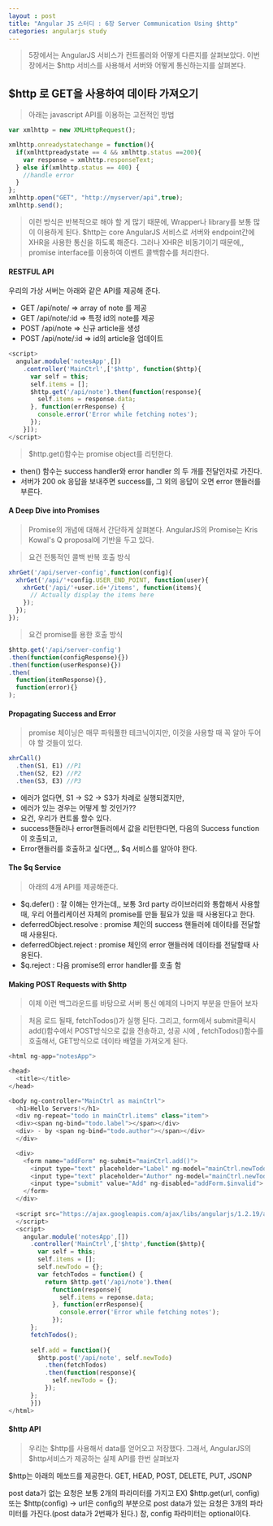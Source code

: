 ```yaml
---
layout : post
title: "Angular JS 스터디 : 6장 Server Communication Using $http"
categories: angularjs study
---
```

>5장에서는 AngularJS 서비스가 컨트롤러와 어떻게 다른지를 살펴보았다.
>이번장에서는 $http 서비스를 사용해서 서버와 어떻게 통신하는지를 살펴본다.

## $http 로 GET을 사용하여 데이타 가져오기

>아래는 javascript API를 이용하는 고전적인 방법

```javascript
var xmlhttp = new XMLHttpRequest();

xmlhttp.onreadystatechange = function(){
  if(xmlhttpreadystate == 4 && xmlhttp.status ==200){
    var response = xmlhttp.responseText;
  } else if(xmlhttp.status == 400) {
    //handle error
  }
};
xmlhttp.open("GET", "http://myserver/api",true);
xmlhttp.send();
```

> 이런 방식은 반복적으로 해야 할 게 많기 때문에, Wrapper나 library를 보통 많이 이용하게 된다.
$http는 core AngularJS 서비스로 서버와 endpoint간에 XHR을 사용한 통신을 하도록 해준다.
그러나 XHR은 비동기이기 때문에,, promise interface를 이용하여 이벤트 콜백함수를 처리한다.

#### RESTFUL API
우리의 가상 서버는 아래와 같은 API를 제공해 준다.

- GET /api/note/ => array of note 를 제공
- GET /api/note/:id => 특정 id의 note를 제공
- POST /api/note => 신규 article을 생성
- POST /api/note/:id => id의 article을 업데이트

```javascript
<script>
  angular.module('notesApp',[])
    .controller('MainCtrl',['$http', function($http){
      var self = this;
      self.items = [];
      $http.get('/api/note').then(function(response){
        self.items = response.data;
      }, function(errResponse) {
        console.error('Error while fetching notes');
      });
    }]);
</script>
```

> $http.get()함수는 promise object를 리턴한다.

- then() 함수는 success handler와 error handler 의 두 개를 전달인자로 가진다.
- 서버가 200 ok 응답을 보내주면 success를, 그 외의 응답이 오면 error 핸들러를 부른다.

#### A Deep Dive into Promises
> Promise의 개념에 대해서 간단하게 살펴본다. AngularJS의 Promise는 Kris Kowal's Q proposal에 기반을 두고 있다. 

> 요건 전통적인 콜백 반복 호출 방식
```javascript
xhrGet('/api/server-config',function(config){
  xhrGet('/api/'+config.USER_END_POINT, function(user){
    xhrGet('/api/'+user.id+'/items', function(items){
      // Actually display the items here
    });
  });
});
```

> 요건 promise를 용한 호출 방식
```javascript
$http.get('/api/server-config')
.then(function(configResponse){})
.then(function(userResponse){})
.then(
  function(itemResponse){}, 
  function(error){}
);
```

#### Propagating Success and Error
> promise 체이닝은 매무 파워풀한 테크닉이지만, 이것을 사용할 때 꼭 알아 두어야 할 것들이 있다.
```javascript
xhrCall()
  .then(S1, E1) //P1
  .then(S2, E2) //P2
  .then(S3, E3) //P3
```
- 에러가 없다면, S1 -> S2 -> S3가 차례로 실행되겠지만,
- 에러가 있는 경우는 어떻게 할 것인가??
- 요건, 우리가 컨트롤 할수 있다.
- success핸들러나 error핸들러에서 값을 리턴한다면, 다음의 Success function이 호출되고,
- Error핸들러를 호출하고 싶다면,,, $q 서비스를 알아야 한다.

#### The $q Service
> 아래의 4개 API를 제공해준다.
- $q.defer() : 잘 이해는 안가는데,, 보통 3rd party 라이브러리와 통합해서 사용할 때, 우리 어플리케이션 자체의 promise를 만들 필요가 있을 때 사용된다고 한다.  
- deferredObject.resolve : promise 체인의 success 핸들러에 데이타를 전달할때 사용된다.
- deferredObject.reject : promise 체인의 error 핸들러에 데이타를 전달할때 사용된다.
- $q.reject : 다음 promise의 error handler를 호출 함

#### Making POST Requests with $http

> 이제 이런 백그라운드를 바탕으로 서버 통신 예제의 나머지 부분을 만들어 보자 

> 처음 로드 될때, fetchTodos()가 실행 된다. 그리고, form에서 submit클릭시 add()함수에서 POST방식으로 값을 전송하고, 성공 시에 , fetchTodos()함수를 호출해서, GET방식으로 데이타 배열을 가져오게 된다.

```javascript
<html ng-app="notesApp">

<head>
  <title></title>
</head>

<body ng-controller="MainCtrl as mainCtrl">
  <h1>Hello Servers!</h1>
  <div ng-repeat="todo in mainCtrl.items" class="item">
  <div><span ng-bind="todo.label"></span></div>
  <div> - by <span ng-bind="todo.author"></span></div>
  </div>

  <div>
    <form name="addForm" ng-submit="mainCtrl.add()">
      <input type="text" placeholder="Label" ng-model="mainCtrl.newTodo.label" required>
      <input type="text" placeholder="Author" ng-model="mainCtrl.newTodo.author" required>
      <input type="submit" value="Add" ng-disabled="addForm.$invalid">
    </form>
  </div>
  
  <script src="https://ajax.googleapis.com/ajax/libs/angularjs/1.2.19/angular.js">
  </script>
  <script>
    angular.module('notesApp',[])
      .controller('MainCtrl',['$http',function($http){
        var self = this;
        self.items = [];
        self.newTodo = {};
        var fetchTodos = function() {
          return $http.get('/api/note').then(
            function(response){
              self.items = reponse.data;
            }, function(errResponse){
              console.error('Error while fetching notes');
            });
      };
      fetchTodos();
      
      self.add = function(){
        $http.post('/api/note', self.newTodo)
          .then(fetchTodos)
          .then(function(response){
            self.newTodo = {};
          });
      };
      }])
</html>
```

#### $http API
> 우리는 $http를 사용해서 data를 얻어오고 저장했다. 그래서, AngularJS의 $http서비스가 제공하는 실제 API를 한번 살펴보자

$http는 아래의 메쏘드를 제공한다.
 GET, HEAD, POST, DELETE, PUT, JSONP

post data가 없는 요청은 보통 2개의 파라미터를 가지고 EX) $http.get(url, config) 또는 $http(config) -> url은 config의 부분으로 post data가 있는 요청은 3개의 파라미터를 가진다.(post data가 2번째가 된다.)
참, config 파라미터는 optional이다.
